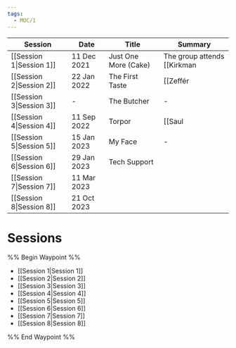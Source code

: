 ```yaml
---
tags:
  - MOC/1
---
```

| Session                              | Date        | Title                | Summary                                                                                                                                                                                                                                                                                                                                                                                                                                                                                                                                                                                                                                                                                                                                                                                                                                                                |
| ------------------------------------ | ----------- | -------------------- | ---------------------------------------------------------------------------------------------------------------------------------------------------------------------------------------------------------------------------------------------------------------------------------------------------------------------------------------------------------------------------------------------------------------------------------------------------------------------------------------------------------------------------------------------------------------------------------------------------------------------------------------------------------------------------------------------------------------------------------------------------------------------------------------------------------------------------------------------------------------------- |
| [[Session 1\|Session 1]] | 11 Dec 2021 | Just One More (Cake) | The group attends [[Kirkman|Kirkman]]'s 100th birthday party and an incident occurs where humans are hunted in the hotel as entertainment, risking the Masquerade.                                                                                                                                                                                                                                                                                                                                                                                                                                                                                                                                                                                                                                                                                                             |
| [[Session 2\|Session 2]] | 22 Jan 2022 | The First Taste      | [[Zeffér|Zeffér]], [[Sasha|Sasha]] and [[Saul|Saul]] face off in a race to capture [[Damien Hausberg|Damien Hausberg]] and kill the hunters after him.                                                                                                                                                                                                                                                                                                                                                                                                                                                                                                                                                                                                                                                                                                                                                   |
| [[Session 3\|Session 3]] | \-          | The Butcher          | \-                                                                                                                                                                                                                                                                                                                                                                                                                                                                                                                                                                                                                                                                                                                                                                                                                                                                     |
| [[Session 4\|Session 4]] | 11 Sep 2022 | Torpor               | [[Saul|Saul]] meets with [[Kiki|Kiki]] and is introduced to Marrowbrew; [[Maggie|Maggie]] turns a witness into her ghoul and gets important information about [[Kirkman|Kirkman]]'s finances, including a backer in [[LA|LA]]; [[Amelia|Amelia]] meets with an [[Sarah Border\|old friend]] and [[Zeffer|Zeffer]] has a meeting with [[Asana\|his sire]] which he does not remember all of. [[Maggie|Maggie]] and [[Zeffer|Zeffer]] look into witnesses that have reappeared at a [[Homeless Shelter|Homeless Shelter]] and learns they have been turned into a [[Gangrel|Gangrel]]. The night of the [[Art Gallery Opening|Art Gallery Opening]] comes and while [[Maggie|Maggie]] struggles to control The Beast, [[The Butcher\|Tabitha]] and [[Amelia|Amelia]] find out interesting information. [[Amelia|Amelia]] pulls off the performance of a lifetime while [[Saul|Saul]], [[Maggie|Maggie]], [[Zeffer|Zeffer]] and [[Styks\|a mysterious kindred]] manage to kill hunters, [[Desirae|Desirae]] and [[Sebastian|Sebastian]]. |
| [[Session 5\|Session 5]] | 15 Jan 2023 | My Face              | \-                                                                                                                                                                                                                                                                                                                                                                                                                                                                                                                                                                                                                                                                                                                                                                                                                                                                     |
| [[Session 6\|Session 6]] | 29 Jan 2023 | Tech Support         |                                                                                                                                                                                                                                                                                                                                                                                                                                                                                                                                                                                                                                                                                                                                                                                                                                                                        |
| [[Session 7\|Session 7]] | 11 Mar 2023 |                      |                                                                                                                                                                                                                                                                                                                                                                                                                                                                                                                                                                                                                                                                                                                                                                                                                                                                        |
| [[Session 8\|Session 8]] | 21 Oct 2023 |                      |                                                                                                                                                                                                                                                                                                                                                                                                                                                                                                                                                                                                                                                                                                                                                                                                                                                                        |


# Sessions
%% Begin Waypoint %%
- [[Session 1|Session 1]]
- [[Session 2|Session 2]]
- [[Session 3|Session 3]]
- [[Session 4|Session 4]]
- [[Session 5|Session 5]]
- [[Session 6|Session 6]]
- [[Session 7|Session 7]]
- [[Session 8|Session 8]]

%% End Waypoint %%

